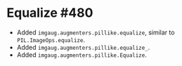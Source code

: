 # Equalize #480

* Added `imgaug.augmenters.pillike.equalize`, similar to
  `PIL.ImageOps.equalize`.
* Added `imgaug.augmenters.pillike.equalize_`.
* Added `imgaug.augmenters.pillike.Equalize`.
